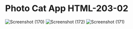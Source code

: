 # Photo Cat App HTML-203-02

![Screenshot (170)](https://user-images.githubusercontent.com/104826351/197517269-f8115b14-05a2-4676-9036-9a9655abc96f.png)
![Screenshot (172)](https://user-images.githubusercontent.com/104826351/197517576-419106db-9172-4484-989e-af47e53162d1.png)
![Screenshot (171)](https://user-images.githubusercontent.com/104826351/197517300-f36ca296-c108-47ac-bd3e-4b27bae2e69d.png)
